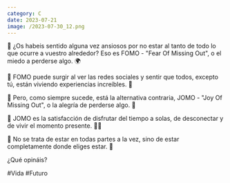 ```yaml
--- 
category: C 
date: 2023-07-21 
image: /2023-07-30_12.png 
--- 
```


🔵 ¿Os habeis sentido alguna vez ansiosos por no estar al tanto de todo lo que ocurre a vuestro alrededor? Eso es FOMO - "Fear Of Missing Out", o el miedo a perderse algo. 🌍

🔵 FOMO puede surgir al ver las redes sociales y sentir que todos, excepto tú, están viviendo experiencias increíbles. 📱

🔵 Pero, como siempre sucede, está la alternativa contraria, JOMO - "Joy Of Missing Out", o la alegría de perderse algo. 🎈

🔵 JOMO es la satisfacción de disfrutar del tiempo a solas, de desconectar y de vivir el momento presente. 🧘‍♀️

🔵 No se trata de estar en todas partes a la vez, sino de estar completamente donde eliges estar. 📍

¿Qué opináis?

#Vida #Futuro